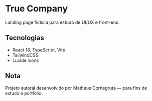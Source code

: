 # True Company
Landing page fictícia para estudo de UI/UX e front-end.

## Tecnologias
- React 18, TypeScript, Vite
- TailwindCSS
- Lucide Icons



## Nota
Projeto autoral desenvolvido por Matheus Cornegruta — para fins de estudo e portfólio.
